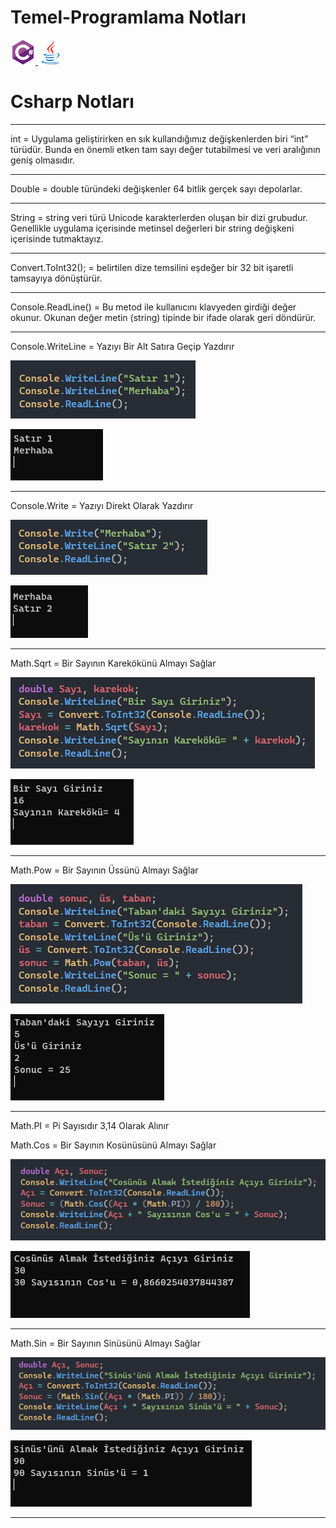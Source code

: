# Temel-Programlama Notları


<p align="left"> <a href="#csharp-notları" target="_blank" rel="noreferrer"> <img src="https://raw.githubusercontent.com/devicons/devicon/master/icons/csharp/csharp-original.svg" alt="csharp" width="40" height="40"/> </a> 
<a href="#java-notları" target="_blank" rel="noreferrer"> <img src="https://raw.githubusercontent.com/devicons/devicon/master/icons/java/java-original.svg" alt="java" width="40" height="40"/> </a> </p>


# Csharp Notları

--------------------------------------------------------------------------------------
int = Uygulama geliştirirken en sık kullandığımız değişkenlerden biri “int” türüdür.  Bunda en önemli etken tam sayı değer tutabilmesi ve veri aralığının geniş olmasıdır.

--------------------------------------------------------------------------------------

Double = double türündeki değişkenler 64 bitlik gerçek sayı depolarlar.

--------------------------------------------------------------------------------------

String = string veri türü Unicode karakterlerden oluşan bir dizi grubudur. Genellikle uygulama içerisinde metinsel değerleri bir string değişkeni içerisinde tutmaktayız. 

--------------------------------------------------------------------------------------

Convert.ToInt32(); = belirtilen dize temsilini eşdeğer bir 32 bit işaretli tamsayıya dönüştürür.

--------------------------------------------------------------------------------------

Console.ReadLine() = Bu metod ile kullanıcını klavyeden girdiği değer okunur. Okunan değer metin (string) tipinde bir ifade olarak geri döndürür.

--------------------------------------------------------------------------------------

Console.WriteLine = Yazıyı Bir Alt Satıra Geçip Yazdırır

![ConsoleWriteLine](/img/Merhaba.png)

![ConsoleWriteLine](/img/Merhaba1sonuc.png)

--------------------------------------------------------------------------------------

Console.Write = Yazıyı Direkt Olarak Yazdırır

![ConsoleWrite](/img/Merhaba2.png)

![ConsoleWrite](/img/Merhaba2Sonuc.png)

--------------------------------------------------------------------------------------

Math.Sqrt = Bir Sayının Karekökünü Almayı Sağlar

![MathSqrt](/img/MathSqrt.png)

![MathSqrt](/img/MathSqrt1.png)

--------------------------------------------------------------------------------------

Math.Pow = Bir Sayının Üssünü Almayı Sağlar

![MathPow](/img/MathPow.png)

![MathPow](/img/MathPow1.png)

--------------------------------------------------------------------------------------

Math.PI = Pi Sayısıdır 3,14 Olarak Alınır

Math.Cos = Bir Sayının Kosünüsünü Almayı Sağlar

![MathCos](/img/MathCos.png)

![MathCos](/img/MathCos1.png)

--------------------------------------------------------------------------------------

Math.Sin = Bir Sayının Sinüsünü Almayı Sağlar

![MathSin](/img/MathSin.png)

![MathSin](/img/MathSin1.png)

--------------------------------------------------------------------------------------


